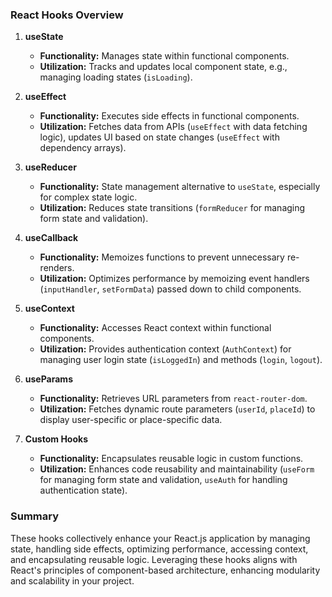 
### React Hooks Overview

1. **useState**
   - **Functionality:** Manages state within functional components.
   - **Utilization:** Tracks and updates local component state, e.g., managing loading states (`isLoading`).

2. **useEffect**
   - **Functionality:** Executes side effects in functional components.
   - **Utilization:** Fetches data from APIs (`useEffect` with data fetching logic), updates UI based on state changes (`useEffect` with dependency arrays).

3. **useReducer**
   - **Functionality:** State management alternative to `useState`, especially for complex state logic.
   - **Utilization:** Reduces state transitions (`formReducer` for managing form state and validation).

4. **useCallback**
   - **Functionality:** Memoizes functions to prevent unnecessary re-renders.
   - **Utilization:** Optimizes performance by memoizing event handlers (`inputHandler`, `setFormData`) passed down to child components.

5. **useContext**
   - **Functionality:** Accesses React context within functional components.
   - **Utilization:** Provides authentication context (`AuthContext`) for managing user login state (`isLoggedIn`) and methods (`login`, `logout`).

6. **useParams**
   - **Functionality:** Retrieves URL parameters from `react-router-dom`.
   - **Utilization:** Fetches dynamic route parameters (`userId`, `placeId`) to display user-specific or place-specific data.

7. **Custom Hooks**
   - **Functionality:** Encapsulates reusable logic in custom functions.
   - **Utilization:** Enhances code reusability and maintainability (`useForm` for managing form state and validation, `useAuth` for handling authentication state).

### Summary

These hooks collectively enhance your React.js application by managing state, handling side effects, optimizing performance, accessing context, and encapsulating reusable logic. Leveraging these hooks aligns with React's principles of component-based architecture, enhancing modularity and scalability in your project.